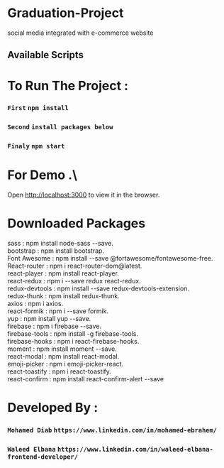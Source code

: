 # Graduation-Project

social media integrated with e-commerce website

## Available Scripts

# To Run The Project :

### `First` `npm install`

### `Second` `install packages below`

### `Finaly` `npm start`

# For Demo .\

Open [http://localhost:3000](http://localhost:3000) to view it in the browser.

# Downloaded Packages

sass             : npm install node-sass --save.\
bootstrap        : npm install bootstrap.\
Font Awesome     : npm install --save @fortawesome/fontawesome-free.\
React-router     : npm i react-router-dom@latest.\
react-player     : npm install react-player.\
react-redux      : npm i --save redux react-redux.\
redux-devtools   : npm install --save redux-devtools-extension.\
redux-thunk      : npm install redux-thunk.\
axios            : npm i axios.\
react-formik     : npm i --save formik.\
yup              : npm install yup --save.\
firebase         : npm i firebase --save.\
firebase-tools   : npm install -g firebase-tools.\
firebase-hooks   : npm i react-firebase-hooks.\
moment           : npm install moment --save.\
react-modal      : npm install react-modal.\
emoji-picker     : npm i emoji-picker-react.\
react-toastify   : npm i react-toastify.\
react-confirm    : npm install react-confirm-alert --save

# Developed By :

### `Mohamed Diab` `https://www.linkedin.com/in/mohamed-ebrahem/`
### `Waleed Elbana` `https://www.linkedin.com/in/waleed-elbana-frontend-developer/`
